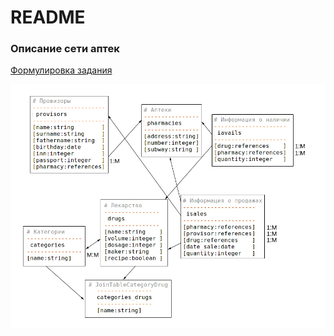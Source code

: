 # README

### Описание сети аптек

[Формулировка задания](https://github.com/a-alice/network_of_pharmacies/wiki/Task)

![Network_of_pharmacies_relations](https://github.com/a-alice/network_of_pharmacies/blob/master/Network_of_pharmacies_relations.png)